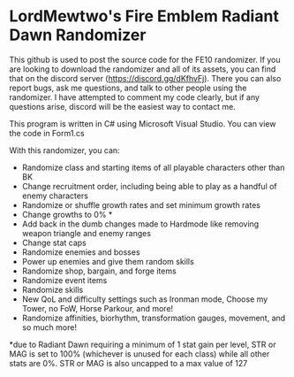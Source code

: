 # LordMewtwo's Fire Emblem Radiant Dawn Randomizer
This github is used to post the source code for the FE10 randomizer. If you are looking to download the randomizer and all of its
assets, you can find that on the discord server (https://discord.gg/dKfhvFj). There you can also report bugs, ask me questions, 
and talk to other people using the randomizer. I have attempted to comment my code clearly, but if any questions arise, discord will
be the easiest way to contact me.

This program is written in C# using Microsoft Visual Studio. You can view the code in Form1.cs

With this randomizer, you can:
- Randomize class and starting items of all playable characters other than BK
- Change recruitment order, including being able to play as a handful of enemy characters
- Randomize or shuffle growth rates and set minimum growth rates
- Change growths to 0% *
- Add back in the dumb changes made to Hardmode like removing weapon triangle and enemy ranges
- Change stat caps
- Randomize enemies and bosses
- Power up enemies and give them random skills
- Randomize shop, bargain, and forge items
- Randomize event items
- Randomize skills
- New QoL and difficulty settings such as Ironman mode, Choose my Tower, no FoW, Horse Parkour, and more!
- Randomize affinities, biorhythm, transformation gauges, movement, and so much more!


*due to Radiant Dawn requiring a minimum of 1 stat gain per level, STR or MAG is set to 100% (whichever is unused for each class) while all other stats are 0%. STR or MAG is also uncapped to a max value of 127
